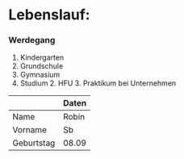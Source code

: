 # Lebenslauf:

### Werdegang
1. Kindergarten
3. Grundschule
5. Gymnasium
6. Studium
    2. HFU
    3. Praktikum bei Unternehmen

|            | Daten     |
| ---------- |---------- |
| Name       | Robin     |
| Vorname    | Sb        |
| Geburtstag | 08.09     |
